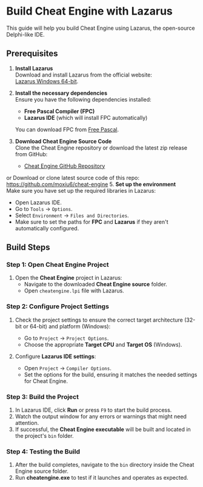 # Build Cheat Engine with **Lazarus**

This guide will help you build Cheat Engine using Lazarus, the open-source Delphi-like IDE.

## Prerequisites

1. **Install Lazarus**  
   Download and install Lazarus from the official website:  
   [Lazarus Windows 64-bit](https://sourceforge.net/projects/lazarus/files/Lazarus%20Windows%2064%20bits/).

2. **Install the necessary dependencies**  
   Ensure you have the following dependencies installed:
   - **Free Pascal Compiler (FPC)**
   - **Lazarus IDE** (which will install FPC automatically)
   
   You can download FPC from [Free Pascal](https://www.freepascal.org/download.html).

3. **Download Cheat Engine Source Code**  
   Clone the Cheat Engine repository or download the latest zip release from GitHub:
   - [Cheat Engine GitHub Repository](https://github.com/cheat-engine/cheat-engine)

or
  Download or clone latest source code of this repo:
  https://github.com/moxiu6/cheat-engine
5. **Set up the environment**  
   Make sure you have set up the required libraries in Lazarus:
   - Open Lazarus IDE.
   - Go to `Tools` → `Options`.
   - Select `Environment` → `Files and Directories`.
   - Make sure to set the paths for **FPC** and **Lazarus** if they aren't automatically configured.

## Build Steps

### Step 1: Open Cheat Engine Project

1. Open the **Cheat Engine** project in Lazarus:
   - Navigate to the downloaded **Cheat Engine source** folder.
   - Open `cheatengine.lpi` file with Lazarus.

### Step 2: Configure Project Settings

1. Check the project settings to ensure the correct target architecture (32-bit or 64-bit) and platform (Windows):
   - Go to `Project` → `Project Options`.
   - Choose the appropriate **Target CPU** and **Target OS** (Windows).
   
2. Configure **Lazarus IDE settings**:
   - Open `Project` → `Compiler Options`.
   - Set the options for the build, ensuring it matches the needed settings for Cheat Engine.

### Step 3: Build the Project

1. In Lazarus IDE, click **Run** or press `F9` to start the build process.
2. Watch the output window for any errors or warnings that might need attention.
3. If successful, the **Cheat Engine executable** will be built and located in the project's `bin` folder.

### Step 4: Testing the Build

1. After the build completes, navigate to the `bin` directory inside the Cheat Engine source folder.
2. Run **cheatengine.exe** to test if it launches and operates as expected.

